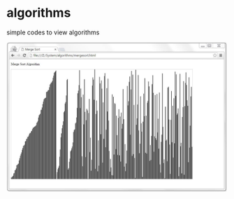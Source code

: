 # algorithms
simple codes to view algorithms

![alt tag](https://raw.githubusercontent.com/wembikon/algorithms/master/images/profpicgithub.JPG)